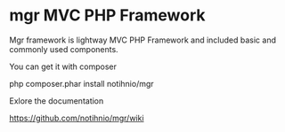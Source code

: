mgr MVC PHP Framework
===
Mgr framework is lightway MVC PHP Framework and included basic and commonly used components.

You can get it with composer  

php composer.phar install notihnio/mgr


Exlore the documentation

https://github.com/notihnio/mgr/wiki






